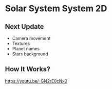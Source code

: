 # Solar System System 2D

## Next Update

- Camera movement
- Textures
- Planet names
- Stars background

## How It Works?

https://youtu.be/-GN2rE0cNx0

